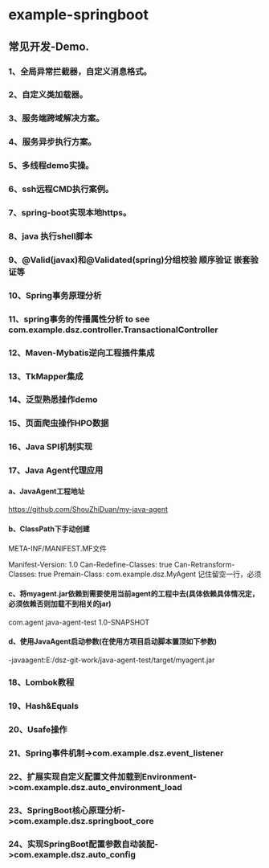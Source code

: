 # example-springboot
## 常见开发-Demo.
### 1、全局异常拦截器，自定义消息格式。
### 2、自定义类加载器。
### 3、服务端跨域解决方案。
### 4、服务异步执行方案。
### 5、多线程demo实操。
### 6、ssh远程CMD执行案例。
### 7、spring-boot实现本地https。
### 8、java 执行shell脚本
### 9、@Valid(javax)和@Validated(spring)分组校验 顺序验证 嵌套验证等
### 10、Spring事务原理分析
### 11、spring事务的传播属性分析 to see com.example.dsz.controller.TransactionalController
### 12、Maven-Mybatis逆向工程插件集成
### 13、TkMapper集成
### 14、泛型熟悉操作demo
### 15、页面爬虫操作HPO数据
### 16、Java SPI机制实现
### 17、Java Agent代理应用
#### a、JavaAgent工程地址
https://github.com/ShouZhiDuan/my-java-agent
#### b、ClassPath下手动创建
META-INF/MANIFEST.MF文件

Manifest-Version: 1.0
Can-Redefine-Classes: true
Can-Retransform-Classes: true
Premain-Class: com.example.dsz.MyAgent
记住留空一行，必须

#### c、将myagent.jar依赖到需要使用当前agent的工程中去(具体依赖具体情况定，必须依赖否则加载不到相关的jar)

<dependency>
    <groupId>com.agent</groupId>
    <artifactId>java-agent-test</artifactId>
    <version>1.0-SNAPSHOT</version>
</dependency>

#### d、使用JavaAgent启动参数(在使用方项目启动脚本置顶如下参数)
-javaagent:E:/dsz-git-work/java-agent-test/target/myagent.jar


### 18、Lombok教程
### 19、Hash&Equals
### 20、Usafe操作
### 21、Spring事件机制->com.example.dsz.event_listener
### 22、扩展实现自定义配置文件加载到Environment->com.example.dsz.auto_environment_load
### 23、SpringBoot核心原理分析->com.example.dsz.springboot_core
### 24、实现SpringBoot配置参数自动装配->com.example.dsz.auto_config

